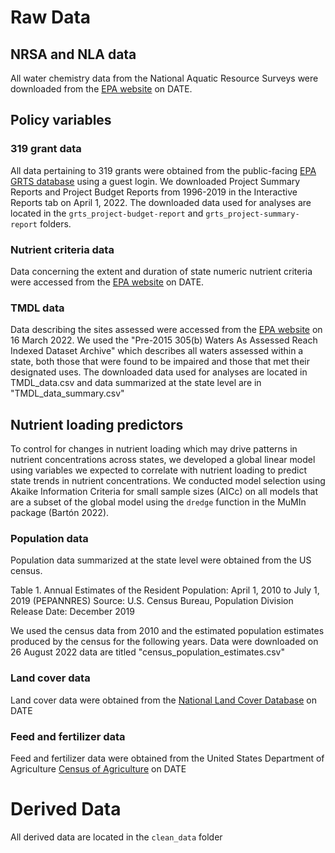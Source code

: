 # Raw Data

## NRSA and NLA data
All water chemistry data from the National Aquatic Resource Surveys were downloaded from the [EPA website](https://www.epa.gov/national-aquatic-resource-surveys/data-national-aquatic-resource-surveys) on DATE. 

## Policy variables
### 319 grant data
All data pertaining to 319 grants were obtained from the public-facing [EPA GRTS database](https://ofmpub.epa.gov/apex/grts/f?p=109:5000::::::) using a guest login. 
We downloaded Project Summary Reports and Project Budget Reports from 1996-2019 in the Interactive Reports tab on April 1, 2022. 
The downloaded data used for analyses are located in the `grts_project-budget-report` and `grts_project-summary-report` folders.

### Nutrient criteria data
Data concerning the extent and duration of state numeric nutrient criteria were accessed from the [EPA website](https://www.epa.gov/nutrient-policy-data/state-progress-toward-developing-numeric-nutrient-water-quality-criteria) on DATE.

### TMDL data
Data describing the sites assessed were accessed from the [EPA website](https://www.epa.gov/waterdata/waters-geospatial-data-downloads#NationalGeospatialDatasets) on 16 March 2022. We used the "Pre-2015 305(b) Waters As Assessed Reach Indexed Dataset Archive" which describes all waters assessed within a state, both those that were found to be impaired and those that met their designated uses. 
The downloaded data used for analyses are located in TMDL_data.csv and data summarized at the state level are in
"TMDL_data_summary.csv"

## Nutrient loading predictors
To control for changes in nutrient loading which may drive patterns in nutrient concentrations across states, we developed a global linear model using variables we expected to correlate with nutrient loading to predict state trends in nutrient concentrations. We conducted model selection using Akaike Information Criteria for small sample sizes (AICc) on all models that are a subset of the global model using the `dredge` function in the MuMIn package (Bartón 2022).


### Population data
Population data summarized at the state level were obtained from the US census. 

Table 1. Annual Estimates of the Resident Population: April 1, 2010 to July 1, 2019 (PEPANNRES)
Source: U.S. Census Bureau, Population Division 
Release Date: December 2019

We used the census data from 2010 and the estimated population estimates produced by the census for the following years.
Data were downloaded on 26 August 2022
data are titled "census_population_estimates.csv"

### Land cover data 
Land cover data were obtained from the [National Land Cover Database](https://www.mrlc.gov/data) on DATE

### Feed and fertilizer data
Feed and fertilizer data were obtained from the United States Department of Agriculture [Census of Agriculture](https://www.nass.usda.gov/AgCensus/) on DATE

# Derived Data
All derived data are located in the `clean_data` folder

